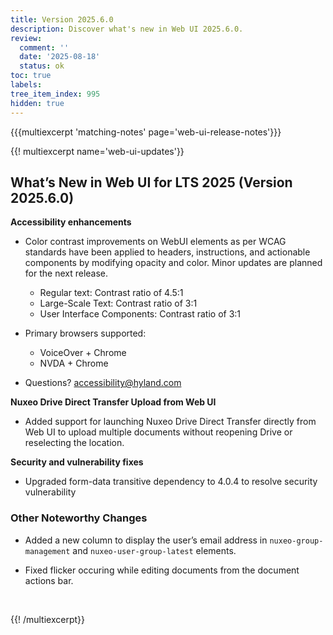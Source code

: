 ```yaml
---
title: Version 2025.6.0
description: Discover what's new in Web UI 2025.6.0.
review:
  comment: ''
  date: '2025-08-18'
  status: ok
toc: true
labels:
tree_item_index: 995
hidden: true
---
```


{{{multiexcerpt 'matching-notes' page='web-ui-release-notes'}}}

{{! multiexcerpt name='web-ui-updates'}}

## What’s New in Web UI for LTS 2025 (Version 2025.6.0)

**Accessibility enhancements** 

- Color contrast improvements on WebUI elements as per WCAG standards have been applied to headers, instructions, and actionable components by modifying opacity and color. Minor updates are planned for the next release.
  - Regular text: Contrast ratio of 4.5:1
  - Large-Scale Text: Contrast ratio of 3:1
  - User Interface Components: Contrast ratio of 3:1

- Primary browsers supported:
    - VoiceOver + Chrome
    - NVDA + Chrome
- Questions? accessibility@hyland.com

**Nuxeo Drive Direct Transfer Upload from Web UI**

- Added support for launching Nuxeo Drive Direct Transfer directly from Web UI to upload multiple documents without reopening Drive or reselecting the location.

**Security and vulnerability fixes** 

- Upgraded form-data transitive dependency to 4.0.4 to resolve security vulnerability

### Other Noteworthy Changes

- Added a new column to display the user’s email address in `nuxeo-group-management` and `nuxeo-user-group-latest` elements. <br/>

- Fixed flicker occuring while editing documents from the document actions bar.

<br/>

{{! /multiexcerpt}}